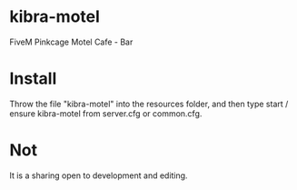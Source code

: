 # kibra-motel
FiveM Pinkcage Motel Cafe - Bar

# Install
Throw the file "kibra-motel" into the resources folder, and then type start / ensure kibra-motel from server.cfg or common.cfg.

# Not
It is a sharing open to development and editing.



